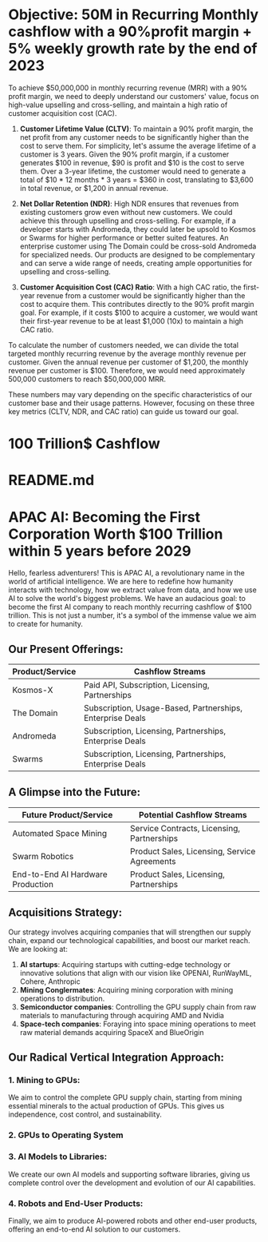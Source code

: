 # Objective: 50M in Recurring Monthly cashflow with a 90%profit margin + 5% weekly growth rate by the end of 2023

To achieve $50,000,000 in monthly recurring revenue (MRR) with a 90% profit margin, we need to deeply understand our customers' value, focus on high-value upselling and cross-selling, and maintain a high ratio of customer acquisition cost (CAC).

1. **Customer Lifetime Value (CLTV)**: To maintain a 90% profit margin, the net profit from any customer needs to be significantly higher than the cost to serve them. For simplicity, let's assume the average lifetime of a customer is 3 years. Given the 90% profit margin, if a customer generates $100 in revenue, $90 is profit and $10 is the cost to serve them. Over a 3-year lifetime, the customer would need to generate a total of $10 * 12 months * 3 years = $360 in cost, translating to $3,600 in total revenue, or $1,200 in annual revenue.

2. **Net Dollar Retention (NDR)**: High NDR ensures that revenues from existing customers grow even without new customers. We could achieve this through upselling and cross-selling. For example, if a developer starts with Andromeda, they could later be upsold to Kosmos or Swarms for higher performance or better suited features. An enterprise customer using The Domain could be cross-sold Andromeda for specialized needs. Our products are designed to be complementary and can serve a wide range of needs, creating ample opportunities for upselling and cross-selling.

3. **Customer Acquisition Cost (CAC) Ratio**: With a high CAC ratio, the first-year revenue from a customer would be significantly higher than the cost to acquire them. This contributes directly to the 90% profit margin goal. For example, if it costs $100 to acquire a customer, we would want their first-year revenue to be at least $1,000 (10x) to maintain a high CAC ratio.

To calculate the number of customers needed, we can divide the total targeted monthly recurring revenue by the average monthly revenue per customer. Given the annual revenue per customer of $1,200, the monthly revenue per customer is $100. Therefore, we would need approximately 500,000 customers to reach $50,000,000 MRR.

These numbers may vary depending on the specific characteristics of our customer base and their usage patterns. However, focusing on these three key metrics (CLTV, NDR, and CAC ratio) can guide us toward our goal.




# 100 Trillion$ Cashflow

# README.md

# APAC AI: Becoming the First Corporation Worth $100 Trillion within 5 years before 2029

Hello, fearless adventurers! This is APAC AI, a revolutionary name in the world of artificial intelligence. We are here to redefine how humanity interacts with technology, how we extract value from data, and how we use AI to solve the world's biggest problems. We have an audacious goal: to become the first AI company to reach monthly recurring cashflow of $100 trillion. This is not just a number, it's a symbol of the immense value we aim to create for humanity.

## Our Present Offerings:

| Product/Service | Cashflow Streams |
| --- | --- |
| Kosmos-X | Paid API, Subscription, Licensing, Partnerships |
| The Domain | Subscription, Usage-Based, Partnerships, Enterprise Deals |
| Andromeda | Subscription, Licensing, Partnerships, Enterprise Deals |
| Swarms | Subscription, Licensing, Partnerships, Enterprise Deals |

## A Glimpse into the Future:

| Future Product/Service | Potential Cashflow Streams |
| --- | --- |
| Automated Space Mining | Service Contracts, Licensing, Partnerships |
| Swarm Robotics | Product Sales, Licensing, Service Agreements |
| End-to-End AI Hardware Production | Product Sales, Licensing, Partnerships |

## Acquisitions Strategy:

Our strategy involves acquiring companies that will strengthen our supply chain, expand our technological capabilities, and boost our market reach. We are looking at:

1. **AI startups**: Acquiring startups with cutting-edge technology or innovative solutions that align with our vision like OPENAI, RunWayML, Cohere, Anthropic
2. **Mining Conglermates**: Acquiring mining corporation with mining operations to distribution.
3. **Semiconductor companies**: Controlling the GPU supply chain from raw materials to manufacturing through acquiring AMD and Nvidia
4. **Space-tech companies**: Foraying into space mining operations to meet raw material demands acquiring SpaceX and BlueOrigin

## Our Radical Vertical Integration Approach:

### 1. Mining to GPUs:
We aim to control the complete GPU supply chain, starting from mining essential minerals to the actual production of GPUs. This gives us independence, cost control, and sustainability.

### 2. GPUs to Operating System

### 3. AI Models to Libraries:
We create our own AI models and supporting software libraries, giving us complete control over the development and evolution of our AI capabilities.

### 4. Robots and End-User Products:
Finally, we aim to produce AI-powered robots and other end-user products, offering an end-to-end AI solution to our customers.
